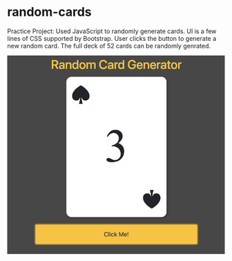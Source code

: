 # random-cards

Practice Project: Used JavaScript to randomly generate cards. 
UI is a few lines of CSS supported by Bootstrap. 
User clicks the button to generate a new random card. The full deck of 52 cards can be randomly genrated.  

![sample of the cards](https://raw.githubusercontent.com/MichelleWasabi/random-cards/master/img/card-img.png)
